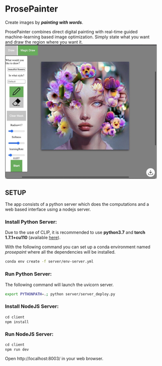 # ProsePainter 
Create images by ***painting with words***.

ProsePainter combines direct digital painting with real-time guided machine-learning based image optimization. Simply state what you want and draw the region where you want it. 
![Tux, the Linux mascot](preview.jpg)
 
## SETUP
The app consists of a python server which does the computations and a web based interface using a nodejs server.

### Install Python Server:
Due to the use of CLIP, it is recommended to use **python3.7** and **torch 1.7.1+cu110** (available [here](https://pytorch.org/get-started/previous-versions/)).

With the following command you can set up a conda environment named _prosepaint_ where all the dependencies will be installed.
```bash
conda env create -f server/env-server.yml
```

### Run Python Server:
The following command will launch the uvicorn server.
```bash
export PYTHONPATH=.; python server/server_deploy.py
```

### Install NodeJS Server:
```
cd client
npm install
```
### Run NodeJS Server:
```
cd client
npm run dev
```
Open http://localhost:8003/ in your web browser.